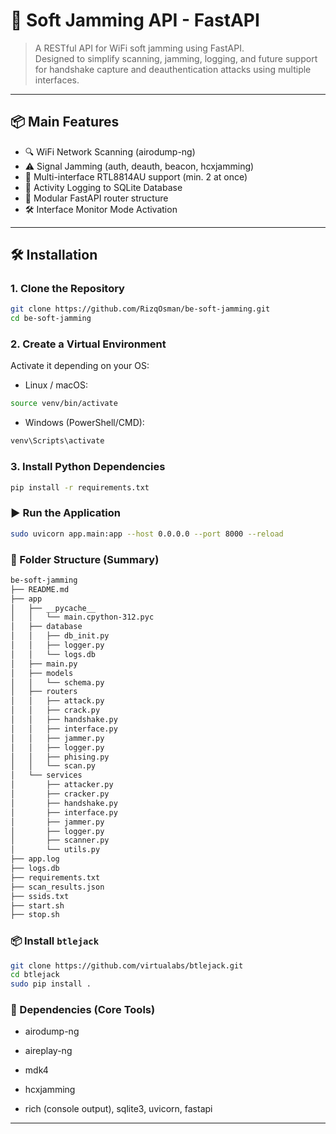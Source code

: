 # 📡 Soft Jamming API - FastAPI

> A RESTful API for WiFi soft jamming using FastAPI.  
> Designed to simplify scanning, jamming, logging, and future support for handshake capture and deauthentication attacks using multiple interfaces.

---

## 📦 Main Features

- 🔍 WiFi Network Scanning (airodump-ng)
- ⚠️ Signal Jamming (auth, deauth, beacon, hcxjamming)
- 🧠 Multi-interface RTL8814AU support (min. 2 at once)
- 📑 Activity Logging to SQLite Database
- 📂 Modular FastAPI router structure
- 🛠 Interface Monitor Mode Activation

---

## 🛠 Installation

### 1. Clone the Repository

```bash
git clone https://github.com/RizqOsman/be-soft-jamming.git 
cd be-soft-jamming
```

### 2. Create a Virtual Environment
Activate it depending on your OS:

- Linux / macOS:
```bash
source venv/bin/activate
```

- Windows (PowerShell/CMD):
```bash
venv\Scripts\activate
```

### 3. Install Python Dependencies
```bash
pip install -r requirements.txt
```

### ▶ Run the Application
```bash
sudo uvicorn app.main:app --host 0.0.0.0 --port 8000 --reload
```

### 🔀 Folder Structure (Summary)
```bash
be-soft-jamming
├── README.md
├── app
│   ├── __pycache__
│   │   └── main.cpython-312.pyc
│   ├── database
│   │   ├── db_init.py
│   │   ├── logger.py
│   │   └── logs.db
│   ├── main.py
│   ├── models
│   │   └── schema.py
│   ├── routers
│   │   ├── attack.py
│   │   ├── crack.py
│   │   ├── handshake.py
│   │   ├── interface.py
│   │   ├── jammer.py
│   │   ├── logger.py
│   │   ├── phising.py
│   │   └── scan.py
│   └── services
│       ├── attacker.py
│       ├── cracker.py
│       ├── handshake.py
│       ├── interface.py
│       ├── jammer.py
│       ├── logger.py
│       ├── scanner.py
│       └── utils.py
├── app.log
├── logs.db
├── requirements.txt
├── scan_results.json
├── ssids.txt
├── start.sh
├── stop.sh
```

### 📦 Install `btlejack`
```bash
git clone https://github.com/virtualabs/btlejack.git
cd btlejack
sudo pip install .
```

### 🧪 Dependencies (Core Tools)
- airodump-ng

- aireplay-ng

- mdk4

- hcxjamming

- rich (console output), sqlite3, uvicorn, fastapi
---
